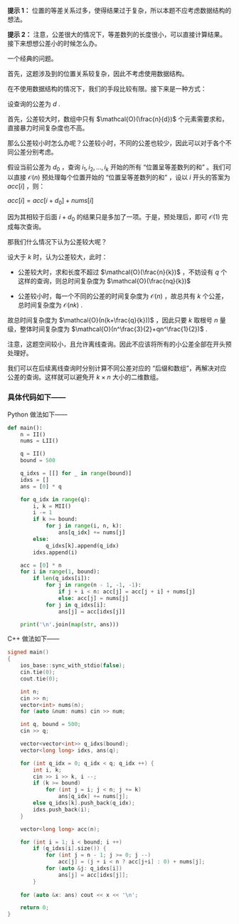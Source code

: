 **提示 1：** 位置的等差关系过多，使得结果过于复杂，所以本题不应考虑数据结构的想法。

**提示 2：** 注意，公差很大的情况下，等差数列的长度很小，可以直接计算结果。接下来想想公差小的时候怎么办。

一个经典的问题。

首先，这题涉及到的位置关系较复杂，因此不考虑使用数据结构。

在不使用数据结构的情况下，我们的手段比较有限。接下来是一种方式：

设查询的公差为 $d$ .

首先，公差较大时，数组中只有 $\mathcal{O}(\frac{n}{d})$ 个元素需要求和，直接暴力时间复杂度也不高。

那么公差较小时怎么办呢？公差较小时，不同的公差也较少，因此可以对于各个不同公差分别考虑。

假设当前公差为 $d_0$ ，查询 $i_1,i_2,\dots, i_k$ 开始的所有 “位置呈等差数列的和” 。我们可以直接 $\mathcal{O}(n)$ 预处理每个位置开始的 “位置呈等差数列的和” ，设以 $i$ 开头的答案为 $acc[i]$ ，则：

$acc[i]=acc[i+d_0]+nums[i]$

因为其相较于后面 $i+d_0$ 的结果只是多加了一项。于是，预处理后，即可 $\mathcal{O}(1)$ 完成每次查询。

那我们什么情况下认为公差较大呢？

设大于 $k$ 时，认为公差较大，此时：

- 公差较大时，求和长度不超过 $\mathcal{O}(\frac{n}{k})$ ，不妨设有 $q$ 个这样的查询，则总时间复杂度为 $\mathcal{O}(\frac{nq}{k})$

- 公差较小时，每一个不同的公差的时间复杂度为 $\mathcal{O}(n)$ ，故总共有 $k$ 个公差，总时间复杂度为 $\mathcal{O}(nk)$ .

故总时间复杂度为 $\mathcal{O}(n(k+\frac{q}{k}))$ ，因此只要 $k$ 取根号 $n$ 量级，整体时间复杂度为 $\mathcal{O}(n^\frac{3}{2}+qn^\frac{1}{2})$ .

注意，这题空间较小，且允许离线查询。因此不应该将所有的小公差全部在开头预处理好。

我们可以在后续离线查询时分别计算不同公差对应的 “后缀和数组”，再解决对应公差的查询。这样就可以避免开 $k\times n$ 大小的二维数组。

### 具体代码如下——

Python 做法如下——

```Python []
def main():
    n = II()
    nums = LII()

    q = II()
    bound = 500

    q_idxs = [[] for _ in range(bound)]
    idxs = []
    ans = [0] * q

    for q_idx in range(q):
        i, k = MII()
        i -= 1
        if k >= bound:
            for j in range(i, n, k):
                ans[q_idx] += nums[j]
        else:
            q_idxs[k].append(q_idx)
        idxs.append(i)

    acc = [0] * n
    for i in range(1, bound):
        if len(q_idxs[i]):
            for j in range(n - 1, -1, -1):
                if j + i < n: acc[j] = acc[j + i] + nums[j]
                else: acc[j] = nums[j]
            for j in q_idxs[i]:
                ans[j] = acc[idxs[j]]

    print('\n'.join(map(str, ans)))
```

C++ 做法如下——

```cpp []
signed main()
{
    ios_base::sync_with_stdio(false);
    cin.tie(0);
    cout.tie(0);

    int n;
    cin >> n;
    vector<int> nums(n);
    for (auto &num: nums) cin >> num;

    int q, bound = 500;
    cin >> q;

    vector<vector<int>> q_idxs(bound);
    vector<long long> idxs, ans(q);

    for (int q_idx = 0; q_idx < q; q_idx ++) {
        int i, k;
        cin >> i >> k, i --;
        if (k >= bound)
            for (int j = i; j < n; j += k)
                ans[q_idx] += nums[j];
        else q_idxs[k].push_back(q_idx);
        idxs.push_back(i);
    }

    vector<long long> acc(n);

    for (int i = 1; i < bound; i ++)
        if (q_idxs[i].size()) {
            for (int j = n - 1; j >= 0; j --)
                acc[j] = (j + i < n ? acc[j+i] : 0) + nums[j];
            for (auto &j: q_idxs[i])
                ans[j] = acc[idxs[j]];
        }
    
    for (auto &x: ans) cout << x << '\n';

    return 0;
}
```